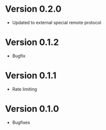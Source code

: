 # Version 0.2.0
  - Updated to external special remote protocol

# Version 0.1.2
  - Bugfix

# Version 0.1.1
  - Rate limiting

# Version 0.1.0
  - Bugfixes
